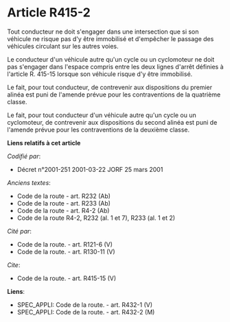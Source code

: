 # Article R415-2

Tout conducteur ne doit s'engager dans une intersection que si son véhicule ne risque pas d'y être immobilisé et d'empêcher
le passage des véhicules circulant sur les autres voies. 

Le conducteur d'un véhicule autre qu'un cycle ou un cyclomoteur ne doit pas s'engager dans l'espace compris entre les deux
lignes d'arrêt définies à l'article R. 415-15 lorsque son véhicule risque d'y être immobilisé. 

Le fait, pour tout conducteur, de contrevenir aux dispositions du premier alinéa est puni de l'amende prévue pour les
contraventions de la quatrième classe. 

Le fait, pour tout conducteur d'un véhicule autre qu'un cycle ou un cyclomoteur, de contrevenir aux dispositions du second
alinéa est puni de l'amende prévue pour les contraventions de la deuxième classe.

**Liens relatifs à cet article**

_Codifié par_:

  - Décret n°2001-251 2001-03-22 JORF 25 mars 2001

_Anciens textes_:

  - Code de la route - art. R232 (Ab)
  - Code de la route - art. R233 (Ab)
  - Code de la route - art. R4-2 (Ab)
  - Code de la route R4-2, R232 (al. 1 et 7), R233 (al. 1 et 2)

_Cité par_:

  - Code de la route. - art. R121-6 (V)
  - Code de la route. - art. R130-11 (V)

_Cite_:

  - Code de la route. - art. R415-15 (V)

**Liens**:

  - SPEC_APPLI: Code de la route. - art. R432-1 (V)
  - SPEC_APPLI: Code de la route. - art. R432-2 (M)

